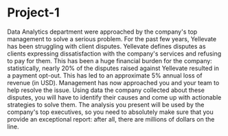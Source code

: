 # Project-1

Data Analytics department were approached by the company's top management to solve a serious problem. For the past few years, Yellevate has been struggling with client disputes. Yellevate defines disputes as clients expressing dissatisfaction with the company's services and refusing to pay for them. This has been a huge financial burden for the company: statistically, nearly 20% of the disputes raised against Yellevate resulted in a payment opt-out. This has led to an approximate 5% annual loss of revenue (in USD). Management has now approached you and your team to help resolve the issue. Using data the company collected about these disputes, you will have to identify their causes and come up with actionable strategies to solve them. The analysis you present will be used by the company's top executives, so you need to absolutely make sure that you provide an exceptional report: after all, there are millions of dollars on the line.
